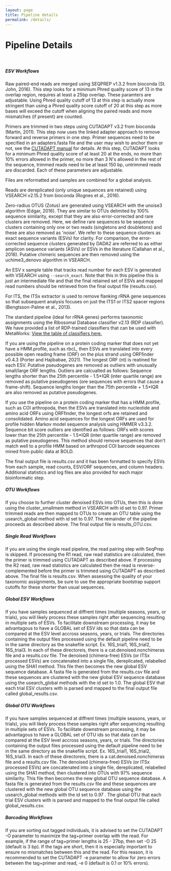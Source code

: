 ```yaml
---
layout: page
title: Pipeline details
permalink: /details/
---
```


<h1>Pipeline Details</h1>
<br>
<h5 class="text-info">ESV Workflows</h5>
Raw paired-end reads are merged using SEQPREP v1.3.2 from bioconda (St. John, 2016). This step looks for a minimum Phred quality score of 13 in the overlap region, requires at least a 25bp overlap. These paramters are adjustable. Using Phred quality cutoff of 13 at this step is actually more stringent than using a Phred quality score cutoff of 20 at this step as more bases will exceed the cutoff when aligning the paired reads and more mismatches (if present) are counted.

Primers are trimmed in two steps using CUTADAPT v3.2 from bioconda (Martin, 2011). This step now uses the linked adapter approach to remove forward and reverse primers in one step. Primer sequences need to be specified in an adapters.fasta file and the user may wish to anchor them or not, see the <a href="https://cutadapt.readthedocs.io/en/stable/guide.html?highlight=linked#linked-adapters" target="_blank">CUTADAPT manual</a> for details. At this step, CUTADAPT looks for a minimum Phred quality score of at least 20 at the ends, no more than 10% errors allowed in the primer, no more than 3 N's allowed in the rest of the sequence, trimmed reads need to be at least 150 bp, untrimmed reads are discarded. Each of these parameters are adjustable. 

Files are reformatted and samples are combined for a global analysis.

Reads are dereplicated (only unique sequences are retained) using VSEARCH v2.15.2 from bioconda (Rognes et al., 2016).

Zero-radius OTUS (Zotus) are generated using VSEARCH with the unoise3 algorithm (Edgar, 2016). They are similar to OTUs delimited by 100% sequence similarity, except that they are also error-corrected and rare clusters are removed. Here, we define rare sequences to be sequence clusters containing only one or two reads (singletons and doubletons) and these are also removed as 'noise'. We refer to these sequence clusters as exact sequence variants (ESVs) for clarity. For comparison, the error-corrected sequence clusters generated by DADA2 are referred to as either amplicon sequence variants (ASVs) or ESVs in the literature (Callahan et al., 2016). Putative chimeric sequences are then removed using the uchime3_denovo algorithm in VSEARCH.

An ESV x sample table that tracks read number for each ESV is generated with VSEARCH using <code>--search_exact</code>. Note that this in this pipeline this is just an intermediate file and that the final retained set of ESVs and mapped read numbers should be retrieved from the final output file (results.csv).

For ITS, the ITSx extractor is used to remove flanking rRNA gene sequences so that subsequent analysis focuses on just the ITS1 or ITS2 spacer regions (Bengtsson-Palme et al., 2013).

The standard pipeline (ideal for rRNA genes) performs taxonomic assignments using the Ribosomal Database classifier v2.13 (RDP classifier). We have provided a list of RDP-trained classifiers that can be used with MetaWorks: <a href="../#classifier_table">View the table of classifiers here.</a>

If you are using the pipeline on a protein coding marker that does not yet have a HMM.profile, such as rbcL, then ESVs are translated into every possible open reading frame (ORF) on the plus strand using ORFfinder v0.4.3 (Porter and Hajibabae, 2021). The longest ORF (nt) is reatined for each ESV. Putative pseudogenes are removed as outliers with unusually small/large ORF lengths. Outliers are calcualted as follows: Sequence lengths shorter than the 25th percentile - 1.5\*IQR (inter quartile range) are removed as putative pseudogenes (ore sequences with errors that cause a frame-shift). Sequence lengths longer than the 75th percentile + 1.5\*IQR are also removed as putative pseudogenes.

If you use the pipeline on a protein coding marker that has a HMM.profile, such as COI arthropoda, then the ESVs are translated into nucleotide and amino acid ORFs using ORFfinder, the longest orfs are retained and consolidated. Amino acid sequences for the longest ORFs are used for profile hidden Markov model sequence analysis using HMMER v3.3.2. Sequence bit score outliers are identified as follows: ORFs with scores lower than the 25th percentile - 1.5\*IQR (inter quartile range) are removed as putative pseudogenes. This method should remove sequences that don't match well to a profile HMM based on arthropod COI barcode sequences mined from public data at BOLD.

The final output file is results.csv and it has been formatted to specify ESVs from each sample, read counts, ESV/ORF sequences, and column headers. Additional statistics and log files are also provided for each major bioinformatic step.

<h5 class="text-info">OTU Workflows</h5> If you choose to further cluster denoised ESVs into OTUs, then this is done using the cluster_smallmem method in VSEARCH with id set to 0.97. Primer trimmed reads are then mapped to OTUs to create an OTU table using the usearch_global method with id set to 0.97. The remainder of the pipeline proceeds as described above. The final output file is results_OTU.csv.

<h5 class="text-info">Single Read Workflows</h5> If you are using the single read pipeline, the read pairing step with SeqPrep is skipped. If processing the R1 read, raw read statistics are calculated, then the primer is trimmed using CUTADAPT as described above. If processing the R2 read, raw read statistics are calculated then the read is reverse-complemented before the primer is trimmed using CUTADAPT as described above. The final file is results.csv. When assessing the quality of your taxonomic assignments, be sure to use the appropriate bootstrap support cutoffs for these shorter than usual sequences.

<h5 class="text-info">Global ESV Workflows</h5> If you have samples sequenced at diffrent times (multiple seasons, years, or trials), you will likely process these samples right after sequencing resulting in multiple sets of ESVs. To facilitate downstream processing, it may be advantagous to have a GLOBAL set of ESV ids so that data can be compared at the ESV level accross seasons, years, or trials. The directories containing the output files processed using the default pipeline need to be in the same directory as the snakefile script. Ex. 16S_trial1, 16S_trial2, 16S_trial3. In each of these directoreis, there is a cat.denoised.nonchimeras file and a results.csv file. The denoised (chimera-free) ESVs (or ITSx processed ESVs) are concatenated into a single file, dereplicated, relabelled using the SHA1 method. This file then becomes the new global ESV sequence database. A fasta file is generated from the results.csv file and these sequences are clustered with the new global ESV sequence database using the usearch_global methods with the id set to 1.0. The global ESV that each trial ESV clusters with is parsed and mapped to the final output file called global_results.csv.

<h5 class="text-info">Global OTU Workflows</h5> If you have samples sequenced at diffrent times (multiple seasons, years, or trials), you will likely process these samples right after sequencing resulting in multiple sets of ESVs. To facilitate downstream processing, it may be advantagous to have a GLOBAL set of OTU ids so that data can be compared at the ESV level accross seasons, years, or trials. The directories containing the output files processed using the default pipeline need to be in the same directory as the snakefile script. Ex. 16S_trial1, 16S_trial2, 16S_trial3. In each of these directoreis, there is a cat.denoised.nonchimeras file and a results.csv file. The denoised (chimera-free) ESVs (or ITSx processed ESVs) are concatenated into a single file, dereplicated, relabelled using the SHA1 method, then clustered into OTUs with 97% sequence similarity. This file then becomes the new global OTU sequence database. A fasta file is generated from the results.csv file and these sequences are clustered with the new global OTU sequence database using the usearch_global methods with the id set to 0.97 . The global OTU that each trial ESV clusters with is parsed and mapped to the final output file called global_results.csv.

<h5 class="text-info">Barcoding Workflows</h5> If you are sorting out tagged individuals, it is advised to set the CUTADAPT -O parameter to maximize the tag+primer overlap with the read. For example, if the range of tag+primer lengths is 25 - 27bp, then set -O 25 (default is 3 bp). If the tags are short, then it is especially important to ensure no mismatches between this and the read. For this reason, it is recommended to set the CUTADAPT -e parameter to allow for zero errors between the tag+primer and read, -e 0 (default is 0.1 or 10% errors).


